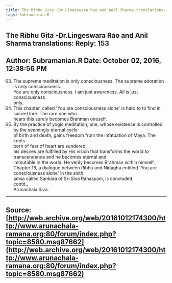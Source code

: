 ```yaml
--- 
title: The Ribhu Gita -Dr-Lingeswara Rao and Anil Sharma translations- Reply- 153   
tags: Subramanian.R  
---  
```

##  The Ribhu Gita -Dr.Lingeswara Rao and Anil Sharma translations: Reply: 153  
Author: Subramanian.R       Date: October 02, 2016, 12:38:56 PM  
---  
63. The supreme meditation is only consciousness. The supreme adoration is only consciousness.   
You are only consciousness. I am just awareness. All is just consciousness  
only.   
64. This chapter, called 'You are consciousness alone' is hard to to find in sacred lore. The rare one who   
hears this surely becomes Brahman oneself.   
65. By the practice of yogic meditation, one, whose existence is controlled by the seemingly eternal cycle   
of birth and death, gains freedom from the infatuation of Maya. The knots  
born of fear of heart are sundered,   
his desires are fulfilled by His vision that transforms the world to  
transcendence and he becomes eternal and   
immutable in the world. He verily becomes Brahman within himself.   
Chapter 16, a dialogue between Ribhu and Nidagha entitled 'You are  
consciousness alone' in the sixth   
amsa called Sankara of Sri Siva Rahasyam, is concluded.   
contd.,   
Arunachala Siva.
 ---  
Source:[http://web.archive.org/web/20161012174300/http://www.arunachala-ramana.org:80/forum/index.php?topic=8580.msg87662](http://web.archive.org/web/20161012174300/http://www.arunachala-ramana.org:80/forum/index.php?topic=8580.msg87662)   
---  

